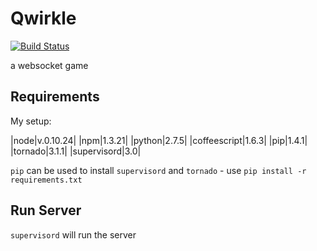 # Qwirkle

[![Build Status](https://travis-ci.org/bkendall/qwirkle.png?branch=master)](https://travis-ci.org/bkendall/qwirkle)

a websocket game

## Requirements

My setup:

|node|v.0.10.24|
|npm|1.3.21|
|python|2.7.5|
|coffeescript|1.6.3|
|pip|1.4.1|
|tornado|3.1.1|
|supervisord|3.0|

`pip` can be used to install `supervisord` and `tornado` - use `pip install -r requirements.txt`

## Run Server

`supervisord` will run the server
